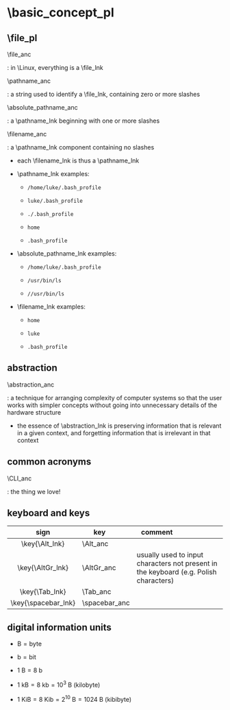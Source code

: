 
# \basic_concept_pl

## \file_pl

\file_anc

: in \Linux, everything is a \file_lnk

\pathname_anc

: a string used to identify a \file_lnk, containing zero or more slashes

\absolute_pathname_anc

: a \pathname_lnk beginning with one or more slashes

\filename_anc

: a \pathname_lnk component containing no slashes

+ each \filename_lnk is thus a \pathname_lnk

+ \pathname_lnk examples:

	+ `/home/luke/.bash_profile`

	+ `luke/.bash_profile`

	+ `./.bash_profile`

	+ `home`

	+ `.bash_profile`

+ \absolute_pathname_lnk examples:

	+ `/home/luke/.bash_profile`

	+ `/usr/bin/ls`

	+ `//usr/bin/ls`

+ \filename_lnk examples:

	+ `home`

	+ `luke`

	+ `.bash_profile`

## abstraction

\abstraction_anc

: a technique for arranging complexity of computer systems so that the user works with simpler concepts without going into unnecessary details of the hardware structure

+ the essence of \abstraction_lnk is preserving information that is relevant in a given context, and forgetting information that is irrelevant in that context

## common acronyms

\CLI_anc

: the thing we love!

## keyboard and keys

sign | key        | comment                       
:---:|------------|-------------------------------
\key{\Alt_lnk} | \Alt_anc
\key{\AltGr_lnk} | \AltGr_anc | usually used to input characters not present in the keyboard (e.g. Polish characters)
\key{\Tab_lnk} | \Tab_anc
\key{\spacebar_lnk} | \spacebar_anc

## digital information units

+ $\mathrm{B} = \mathrm{byte}$

+ $\mathrm{b} = \mathrm{bit}$

+ $1~\mathrm{B} = 8~\mathrm{b}$

+ $1~\mathrm{kB} = 8~\mathrm{kb} = 10^3~\mathrm{B}$ (kilobyte)
+ $1~\mathrm{KiB} = 8~\mathrm{Kib} = 2^{10}~\mathrm{B} = 1024~\mathrm{B}$ (kibibyte)
